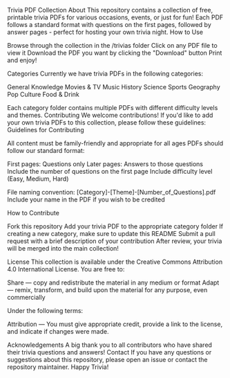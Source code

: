 Trivia PDF Collection
About
This repository contains a collection of free, printable trivia PDFs for various occasions, events, or just for fun! Each PDF follows a standard format with questions on the first pages, followed by answer pages - perfect for hosting your own trivia night.
How to Use

Browse through the collection in the /trivias folder
Click on any PDF file to view it
Download the PDF you want by clicking the "Download" button
Print and enjoy!

Categories
Currently we have trivia PDFs in the following categories:

General Knowledge
Movies & TV
Music
History
Science
Sports
Geography
Pop Culture
Food & Drink

Each category folder contains multiple PDFs with different difficulty levels and themes.
Contributing
We welcome contributions! If you'd like to add your own trivia PDFs to this collection, please follow these guidelines:
Guidelines for Contributing

All content must be family-friendly and appropriate for all ages
PDFs should follow our standard format:

First pages: Questions only
Later pages: Answers to those questions
Include the number of questions on the first page
Include difficulty level (Easy, Medium, Hard)


File naming convention: [Category]-[Theme]-[Number_of_Questions].pdf
Include your name in the PDF if you wish to be credited

How to Contribute

Fork this repository
Add your trivia PDF to the appropriate category folder
If creating a new category, make sure to update this README
Submit a pull request with a brief description of your contribution
After review, your trivia will be merged into the main collection!

License
This collection is available under the Creative Commons Attribution 4.0 International License. You are free to:

Share — copy and redistribute the material in any medium or format
Adapt — remix, transform, and build upon the material for any purpose, even commercially

Under the following terms:

Attribution — You must give appropriate credit, provide a link to the license, and indicate if changes were made.

Acknowledgements
A big thank you to all contributors who have shared their trivia questions and answers!
Contact
If you have any questions or suggestions about this repository, please open an issue or contact the repository maintainer.
Happy Trivia!

